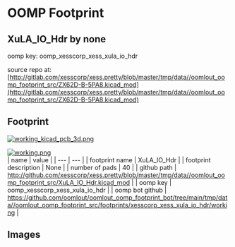 # OOMP Footprint  
## XuLA_IO_Hdr  by none  
  
oomp key: oomp_xesscorp_xess_xula_io_hdr  
  
source repo at: [http://gitlab.com/xesscorp/xess.pretty/blob/master/tmp/data//oomlout_oomp_footprint_src/ZX62D-B-5PA8.kicad_mod](http://gitlab.com/xesscorp/xess.pretty/blob/master/tmp/data//oomlout_oomp_footprint_src/ZX62D-B-5PA8.kicad_mod)  
## Footprint  
  
[![working_kicad_pcb_3d.png](working_kicad_pcb_3d_600.png)](working_kicad_pcb_3d.png)  
  
[![working.png](working_600.png)](working.png)  
| name | value | 
| --- | --- | 
| footprint name | XuLA_IO_Hdr | 
| footprint description | None | 
| number of pads | 40 | 
| github path | http://github.com/xesscorp/xess.pretty/blob/master/tmp/data//oomlout_oomp_footprint_src/XuLA_IO_Hdr.kicad_mod | 
| oomp key | oomp_xesscorp_xess_xula_io_hdr | 
| oomp bot github | https://github.com/oomlout/oomlout_oomp_footprint_bot/tree/main/tmp/data//oomlout_oomp_footprint_src/footprints/xesscorp_xess_xula_io_hdr/working | 
## Images  
